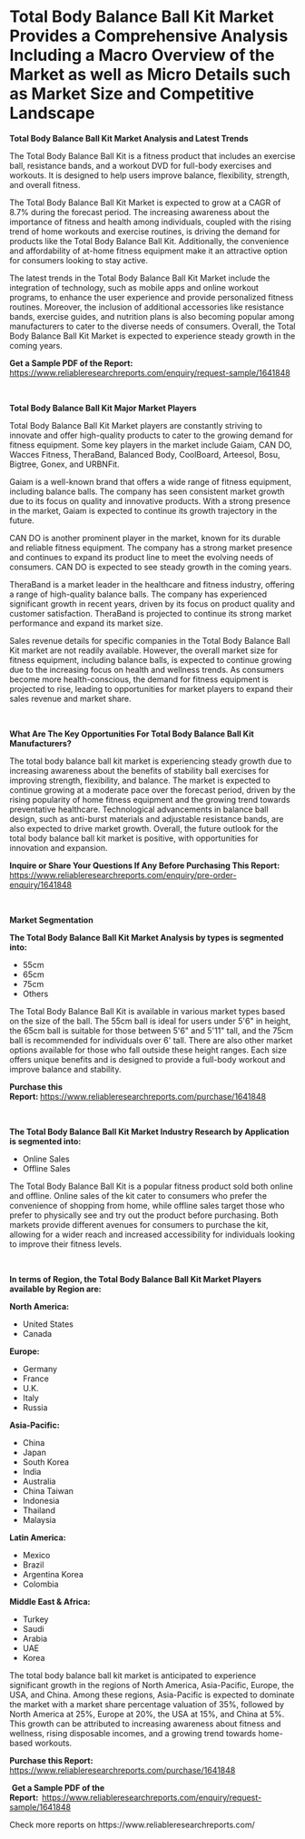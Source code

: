 <p><h1>Total Body Balance Ball Kit Market Provides a Comprehensive Analysis Including a Macro Overview of the Market as well as Micro Details such as Market Size and Competitive Landscape</h1></p><p><strong>Total Body Balance Ball Kit Market Analysis and Latest Trends</strong></p>
<p><p>The Total Body Balance Ball Kit is a fitness product that includes an exercise ball, resistance bands, and a workout DVD for full-body exercises and workouts. It is designed to help users improve balance, flexibility, strength, and overall fitness.</p><p>The Total Body Balance Ball Kit Market is expected to grow at a CAGR of 8.7% during the forecast period. The increasing awareness about the importance of fitness and health among individuals, coupled with the rising trend of home workouts and exercise routines, is driving the demand for products like the Total Body Balance Ball Kit. Additionally, the convenience and affordability of at-home fitness equipment make it an attractive option for consumers looking to stay active.</p><p>The latest trends in the Total Body Balance Ball Kit Market include the integration of technology, such as mobile apps and online workout programs, to enhance the user experience and provide personalized fitness routines. Moreover, the inclusion of additional accessories like resistance bands, exercise guides, and nutrition plans is also becoming popular among manufacturers to cater to the diverse needs of consumers. Overall, the Total Body Balance Ball Kit Market is expected to experience steady growth in the coming years.</p></p>
<p><strong>Get a Sample PDF of the Report:&nbsp;</strong> <a href="https://www.reliableresearchreports.com/enquiry/request-sample/1641848">https://www.reliableresearchreports.com/enquiry/request-sample/1641848</a></p>
<p>&nbsp;</p>
<p><strong>Total Body Balance Ball Kit Major Market Players</strong></p>
<p><p>Total Body Balance Ball Kit Market players are constantly striving to innovate and offer high-quality products to cater to the growing demand for fitness equipment. Some key players in the market include Gaiam, CAN DO, Wacces Fitness, TheraBand, Balanced Body, CoolBoard, Arteesol, Bosu, Bigtree, Gonex, and URBNFit.</p><p>Gaiam is a well-known brand that offers a wide range of fitness equipment, including balance balls. The company has seen consistent market growth due to its focus on quality and innovative products. With a strong presence in the market, Gaiam is expected to continue its growth trajectory in the future.</p><p>CAN DO is another prominent player in the market, known for its durable and reliable fitness equipment. The company has a strong market presence and continues to expand its product line to meet the evolving needs of consumers. CAN DO is expected to see steady growth in the coming years.</p><p>TheraBand is a market leader in the healthcare and fitness industry, offering a range of high-quality balance balls. The company has experienced significant growth in recent years, driven by its focus on product quality and customer satisfaction. TheraBand is projected to continue its strong market performance and expand its market size.</p><p>Sales revenue details for specific companies in the Total Body Balance Ball Kit market are not readily available. However, the overall market size for fitness equipment, including balance balls, is expected to continue growing due to the increasing focus on health and wellness trends. As consumers become more health-conscious, the demand for fitness equipment is projected to rise, leading to opportunities for market players to expand their sales revenue and market share.</p></p>
<p>&nbsp;</p>
<p><strong>What Are The Key Opportunities For Total Body Balance Ball Kit Manufacturers?</strong></p>
<p><p>The total body balance ball kit market is experiencing steady growth due to increasing awareness about the benefits of stability ball exercises for improving strength, flexibility, and balance. The market is expected to continue growing at a moderate pace over the forecast period, driven by the rising popularity of home fitness equipment and the growing trend towards preventative healthcare. Technological advancements in balance ball design, such as anti-burst materials and adjustable resistance bands, are also expected to drive market growth. Overall, the future outlook for the total body balance ball kit market is positive, with opportunities for innovation and expansion.</p></p>
<p><strong>Inquire or Share Your Questions If Any Before Purchasing This Report:</strong> <a href="https://www.reliableresearchreports.com/enquiry/pre-order-enquiry/1641848">https://www.reliableresearchreports.com/enquiry/pre-order-enquiry/1641848</a></p>
<p>&nbsp;</p>
<p><strong>Market Segmentation</strong></p>
<p><strong>The Total Body Balance Ball Kit Market Analysis by types is segmented into:</strong></p>
<p><ul><li>55cm</li><li>65cm</li><li>75cm</li><li>Others</li></ul></p>
<p><p>The Total Body Balance Ball Kit is available in various market types based on the size of the ball. The 55cm ball is ideal for users under 5'6" in height, the 65cm ball is suitable for those between 5'6" and 5'11" tall, and the 75cm ball is recommended for individuals over 6' tall. There are also other market options available for those who fall outside these height ranges. Each size offers unique benefits and is designed to provide a full-body workout and improve balance and stability.</p></p>
<p><strong>Purchase this Report:&nbsp;</strong><a href="https://www.reliableresearchreports.com/purchase/1641848">https://www.reliableresearchreports.com/purchase/1641848</a></p>
<p>&nbsp;</p>
<p><strong>The Total Body Balance Ball Kit Market Industry Research by Application is segmented into:</strong></p>
<p><ul><li>Online Sales</li><li>Offline Sales</li></ul></p>
<p><p>The Total Body Balance Ball Kit is a popular fitness product sold both online and offline. Online sales of the kit cater to consumers who prefer the convenience of shopping from home, while offline sales target those who prefer to physically see and try out the product before purchasing. Both markets provide different avenues for consumers to purchase the kit, allowing for a wider reach and increased accessibility for individuals looking to improve their fitness levels.</p></p>
<p>&nbsp;</p>
<p><strong>In terms of Region, the Total Body Balance Ball Kit Market Players available by Region are:</strong></p>
<p>
    <p> <strong> North America: </strong>
        <ul>
            <li>United States</li>
            <li>Canada</li>
        </ul>
        </p> 
    <p> <strong> Europe: </strong>
        <ul>
            <li>Germany</li>
            <li>France</li>
            <li>U.K.</li>
            <li>Italy</li>
            <li>Russia</li>
        </ul>
        </p> 
    <p> <strong> Asia-Pacific: </strong>
        <ul>
            <li>China</li>
            <li>Japan</li>
            <li>South Korea</li>
            <li>India</li>
            <li>Australia</li>
            <li>China Taiwan</li>
            <li>Indonesia</li>
            <li>Thailand</li>
            <li>Malaysia</li>
        </ul>
        </p> 
    <p> <strong> Latin America: </strong>
        <ul>
            <li>Mexico</li>
            <li>Brazil</li>
            <li>Argentina Korea</li>
            <li>Colombia</li>
        </ul>
        </p> 
    <p> <strong> Middle East & Africa: </strong>
        <ul>
            <li>Turkey</li>
            <li>Saudi</li>
            <li>Arabia</li>
            <li>UAE</li>
            <li>Korea</li>
        </ul>
    </p>
    </p>
<p><p>The total body balance ball kit market is anticipated to experience significant growth in the regions of North America, Asia-Pacific, Europe, the USA, and China. Among these regions, Asia-Pacific is expected to dominate the market with a market share percentage valuation of 35%, followed by North America at 25%, Europe at 20%, the USA at 15%, and China at 5%. This growth can be attributed to increasing awareness about fitness and wellness, rising disposable incomes, and a growing trend towards home-based workouts.</p></p>
<p><strong>Purchase this Report: </strong><a href="https://www.reliableresearchreports.com/purchase/1641848">https://www.reliableresearchreports.com/purchase/1641848</a></p>
<p>&nbsp;<strong>Get a Sample PDF of the Report:&nbsp;&nbsp;</strong><a href="https://www.reliableresearchreports.com/enquiry/request-sample/1641848">https://www.reliableresearchreports.com/enquiry/request-sample/1641848</a></p>
<p><strong></strong></p>
<p>Check more reports on https://www.reliableresearchreports.com/</p>